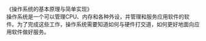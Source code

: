 《操作系统的基本原理与简单实现》      
操作系统是一个可以管理CPU、内存和各种外设，并管理和服务应用软件的软件。为了完成这些工作，操作系统需要知道如何与硬件打交道，如何更好地面向应用软件做好服务。      

